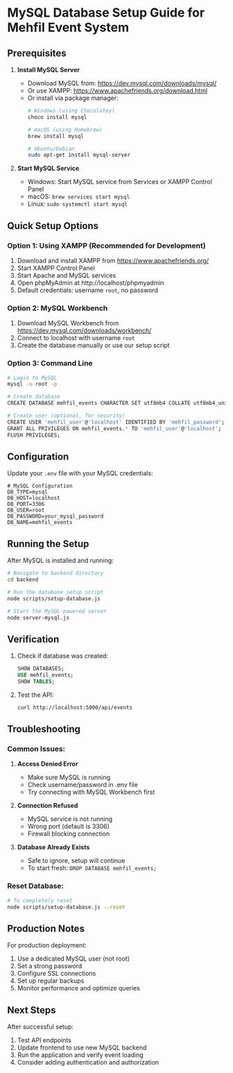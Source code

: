 # MySQL Database Setup Guide for Mehfil Event System

## Prerequisites

1. **Install MySQL Server**
   - Download MySQL from: https://dev.mysql.com/downloads/mysql/
   - Or use XAMPP: https://www.apachefriends.org/download.html
   - Or install via package manager:
     ```bash
     # Windows (using Chocolatey)
     choco install mysql
     
     # macOS (using Homebrew)
     brew install mysql
     
     # Ubuntu/Debian
     sudo apt-get install mysql-server
     ```

2. **Start MySQL Service**
   - Windows: Start MySQL service from Services or XAMPP Control Panel
   - macOS: `brew services start mysql`
   - Linux: `sudo systemctl start mysql`

## Quick Setup Options

### Option 1: Using XAMPP (Recommended for Development)
1. Download and install XAMPP from https://www.apachefriends.org/
2. Start XAMPP Control Panel
3. Start Apache and MySQL services
4. Open phpMyAdmin at http://localhost/phpmyadmin
5. Default credentials: username `root`, no password

### Option 2: MySQL Workbench
1. Download MySQL Workbench from https://dev.mysql.com/downloads/workbench/
2. Connect to localhost with username `root`
3. Create the database manually or use our setup script

### Option 3: Command Line
```bash
# Login to MySQL
mysql -u root -p

# Create database
CREATE DATABASE mehfil_events CHARACTER SET utf8mb4 COLLATE utf8mb4_unicode_ci;

# Create user (optional, for security)
CREATE USER 'mehfil_user'@'localhost' IDENTIFIED BY 'mehfil_password';
GRANT ALL PRIVILEGES ON mehfil_events.* TO 'mehfil_user'@'localhost';
FLUSH PRIVILEGES;
```

## Configuration

Update your `.env` file with your MySQL credentials:

```env
# MySQL Configuration
DB_TYPE=mysql
DB_HOST=localhost
DB_PORT=3306
DB_USER=root
DB_PASSWORD=your_mysql_password
DB_NAME=mehfil_events
```

## Running the Setup

After MySQL is installed and running:

```bash
# Navigate to backend directory
cd backend

# Run the database setup script
node scripts/setup-database.js

# Start the MySQL-powered server
node server-mysql.js
```

## Verification

1. Check if database was created:
   ```sql
   SHOW DATABASES;
   USE mehfil_events;
   SHOW TABLES;
   ```

2. Test the API:
   ```bash
   curl http://localhost:5000/api/events
   ```

## Troubleshooting

### Common Issues:

1. **Access Denied Error**
   - Make sure MySQL is running
   - Check username/password in .env file
   - Try connecting with MySQL Workbench first

2. **Connection Refused**
   - MySQL service is not running
   - Wrong port (default is 3306)
   - Firewall blocking connection

3. **Database Already Exists**
   - Safe to ignore, setup will continue
   - To start fresh: `DROP DATABASE mehfil_events;`

### Reset Database:
```bash
# To completely reset
node scripts/setup-database.js --reset
```

## Production Notes

For production deployment:
1. Use a dedicated MySQL user (not root)
2. Set a strong password
3. Configure SSL connections
4. Set up regular backups
5. Monitor performance and optimize queries

## Next Steps

After successful setup:
1. Test API endpoints
2. Update frontend to use new MySQL backend
3. Run the application and verify event loading
4. Consider adding authentication and authorization
